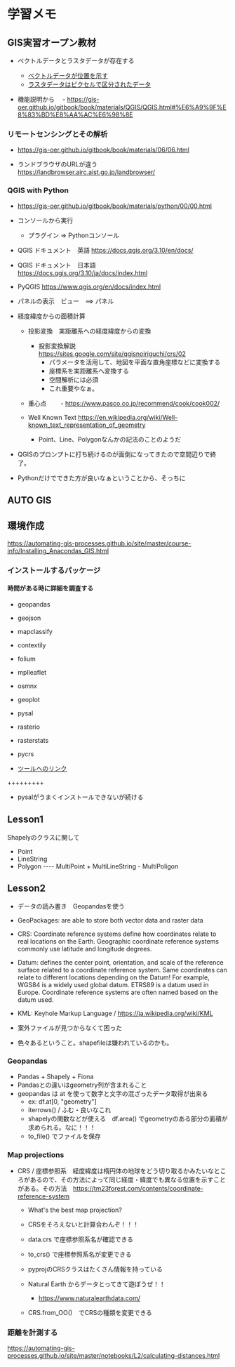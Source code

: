 # 学習メモ

## GIS実習オープン教材

- ベクトルデータとラスタデータが存在する
    - [ベクトルデータが位置を示す](https://gis-oer.github.io/gitbook/book/materials/00/00.html#%E3%83%99%E3%82%AF%E3%83%88%E3%83%AB%E3%83%87%E3%83%BC%E3%82%BF)
    - [ラスタデータはピクセルで区分されたデータ](https://gis-oer.github.io/gitbook/book/materials/00/00.html#%E3%83%A9%E3%82%B9%E3%82%BF%E3%83%87%E3%83%BC%E3%82%BF)


- 機能説明から
　- https://gis-oer.github.io/gitbook/book/materials/QGIS/QGIS.html#%E6%A9%9F%E8%83%BD%E8%AA%AC%E6%98%8E

### リモートセンシングとその解析

- https://gis-oer.github.io/gitbook/book/materials/06/06.html

- ランドブラウザのURLが違う　https://landbrowser.airc.aist.go.jp/landbrowser/


### QGIS with Python

- https://gis-oer.github.io/gitbook/book/materials/python/00/00.html

- コンソールから実行
    - プラグイン => Pythonコンソール

- QGIS ドキュメント　英語 https://docs.qgis.org/3.10/en/docs/ 
- QGIS ドキュメント　日本語　https://docs.qgis.org/3.10/ja/docs/index.html
- PyQGIS https://www.qgis.org/en/docs/index.html

- パネルの表示　ビュー　==>  パネル

- 経度緯度からの面積計算
    - 投影変換　実距離系への経度緯度からの変換
        - 投影変換解説　https://sites.google.com/site/qgisnoiriguchi/crs/02
            - パラメータを活用して、地図を平面な直角座標などに変換する
            - 座標系を実距離系へ変換する
            - 空間解析には必須
            - これ重要やなぁ。
    - 重心点
    　　- https://www.pasco.co.jp/recommend/cook/cook002/

    - Well Known Text https://en.wikipedia.org/wiki/Well-known_text_representation_of_geometry
        - Point、Line、Polygonなんかの記法のことのようだ

- QGISのプロンプトに打ち続けるのが面倒になってきたので空間辺りで終了。
- Pythonだけでできた方が良いなぁということから、そっちに       
    
## AUTO GIS

## 環境作成
https://automating-gis-processes.github.io/site/master/course-info/Installing_Anacondas_GIS.html

### インストールするパッケージ
#### 時間がある時に詳細を調査する

- geopandas
- geojson
- mapclassify
- contextily
- folium
- mplleaflet
- osmnx
- geoplot
- pysal 
- rasterio
- rasterstats
- pycrs

- [ツールへのリンク](https://automating-gis-processes.github.io/site/master/lessons/L1/Intro-Python-GIS.html#what-sort-of-tools-are-available-for-doing-gis-in-pure-python)


+++++++++
- pysalがうまくインストールできないが続ける

## Lesson1

Shapelyのクラスに関して

- Point
- LineString
- Polygon ---- MultiPoint
             + MultiLineString
             - MultiPoligon

## Lesson2

- データの読み書き　Geopandasを使う

- GeoPackages: are able to store both vector data and raster data
- CRS: Coordinate reference systems define how coordinates relate to real locations on the Earth. Geographic coordinate reference systems commonly use latitude and longitude degrees.
- Datum: defines the center point, orientation, and scale of the reference surface related to a coordinate reference system. Same coordinates can relate to different locations depending on the Datum! For example, WGS84 is a widely used global datum. ETRS89 is a datum used in Europe. Coordinate reference systems are often named based on the datum used.

- KML: Keyhole Markup Language / https://ja.wikipedia.org/wiki/KML

- 案外ファイルが見つからなくて困った
- 色々あるということ。shapefileは嫌われているのかも。

### Geopandas

- Pandas + Shapely + Fiona
- Pandasとの違いはgeometry列が含まれること
- geopandas は at を使って数字と文字の混ざったデータ取得が出来る
    - ex: df.at[0, "geometry"]
    - iterrows() / ふむ・良いなこれ
    - shapelyの関数などが使える　df.area() でgeometryのある部分の面積が求められる。なに！！！
    - to_file() でファイルを保存

### Map projections 

- CRS / 座標参照系　経度緯度は楕円体の地球をどう切り取るかみたいなところがあるので、その方法によって同じ経度・緯度でも異なる位置を示すことがある。その方法　https://tm23forest.com/contents/coordinate-reference-system
    - What's the best map projection?
    - CRSをそろえないと計算合わんぞ！！！
    - data.crs で座標参照系名が確認できる
    - to_crs() で座標参照系名が変更できる
    - pyprojのCRSクラスはたくさん情報を持っている

    - Natural Earth からデータとってきて遊ぼうぜ！！
        - https://www.naturalearthdata.com/
    - CRS.from_OO()　でCRSの種類を変更できる

### 距離を計測する

https://automating-gis-processes.github.io/site/master/notebooks/L2/calculating-distances.html






